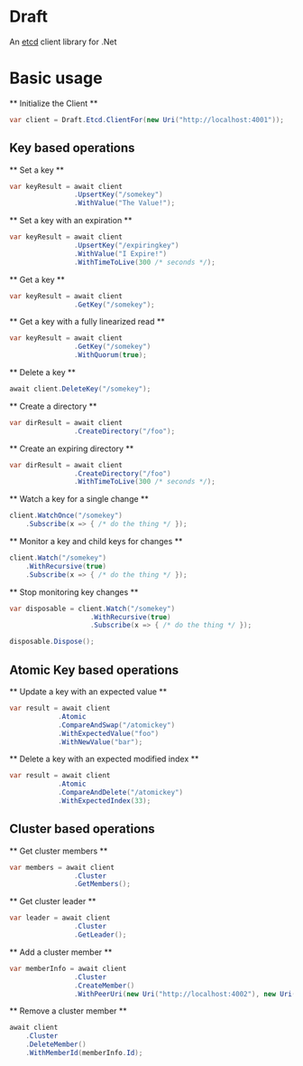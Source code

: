 Draft
====
An [etcd](https://github.com/coreos/etcd) client library for .Net

# Basic usage #

** Initialize the Client **
```cs
var client = Draft.Etcd.ClientFor(new Uri("http://localhost:4001"));
```

## Key based operations ##

** Set a key **
```cs
var keyResult = await client
                .UpsertKey("/somekey")
                .WithValue("The Value!");
```

** Set a key with an expiration **
```cs
var keyResult = await client
                .UpsertKey("/expiringkey")
                .WithValue("I Expire!")
                .WithTimeToLive(300 /* seconds */);
```

** Get a key **
```cs
var keyResult = await client
                .GetKey("/somekey");
```

** Get a key with a fully linearized read **
```cs
var keyResult = await client
                .GetKey("/somekey")
                .WithQuorum(true);
```

** Delete a key **
```cs
await client.DeleteKey("/somekey");
```

** Create a directory **
```cs
var dirResult = await client
                .CreateDirectory("/foo");
```

** Create an expiring directory **
```cs
var dirResult = await client
                .CreateDirectory("/foo")
                .WithTimeToLive(300 /* seconds */);
```

** Watch a key for a single change **
```cs
client.WatchOnce("/somekey")
    .Subscribe(x => { /* do the thing */ });
```

** Monitor a key and child keys for changes **
```cs
client.Watch("/somekey")
    .WithRecursive(true)
    .Subscribe(x => { /* do the thing */ });
```

** Stop monitoring key changes **
```cs
var disposable = client.Watch("/somekey")
                    .WithRecursive(true)
                    .Subscribe(x => { /* do the thing */ });

disposable.Dispose();
```

## Atomic Key based operations ##

** Update a key with an expected value **
```cs
var result = await client
            .Atomic
            .CompareAndSwap("/atomickey")
            .WithExpectedValue("foo")
            .WithNewValue("bar");

```

** Delete a key with an expected modified index **
```cs
var result = await client
            .Atomic
            .CompareAndDelete("/atomickey")
            .WithExpectedIndex(33);

```

## Cluster based operations ##

** Get cluster members **
```cs
var members = await client
                .Cluster
                .GetMembers();
```

** Get cluster leader **
```cs
var leader = await client
                .Cluster
                .GetLeader();
```

** Add a cluster member **
```cs
var memberInfo = await client
                .Cluster
                .CreateMember()
                .WithPeerUri(new Uri("http://localhost:4002"), new Uri("http://localhost:5002"));
```

** Remove a cluster member **
```cs
await client
    .Cluster
    .DeleteMember()
    .WithMemberId(memberInfo.Id);
```